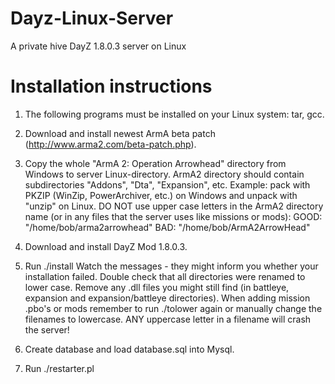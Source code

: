 Dayz-Linux-Server
=================

A private hive DayZ 1.8.0.3 server on Linux

Installation instructions
=========================

1. The following programs must be installed on your Linux system: tar, gcc.

2. Download and install newest ArmA beta patch (http://www.arma2.com/beta-patch.php).

3. Copy the whole "ArmA 2: Operation Arrowhead" directory from Windows to server Linux-directory.
   ArmA2 directory should contain subdirectories "Addons", "Dta", "Expansion", etc.
   Example: pack with PKZIP (WinZip, PowerArchiver, etc.) on Windows and unpack with "unzip" on Linux.
   DO NOT use upper case letters in the ArmA2 directory name (or in any files that the server uses 
   like missions or mods):
   GOOD: "/home/bob/arma2arrowhead"
   BAD:  "/home/bob/ArmA2ArrowHead"
3. Download and install DayZ Mod 1.8.0.3.

4. Run ./install
   Watch the messages - they might inform you whether your installation
   failed. Double check that all directories were renamed to lower case.
   Remove any .dll files you might still find (in battleye, expansion and
   expansion/battleye directories).
   When adding mission .pbo's or mods remember to run ./tolower again or
   manually change the filenames to lowercase. ANY uppercase letter in
   a filename will crash the server!


5. Create database and load database.sql into Mysql.

6. Run ./restarter.pl

